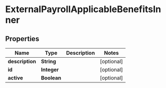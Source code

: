 

# ExternalPayrollApplicableBenefitsInner


## Properties

| Name | Type | Description | Notes |
|------------ | ------------- | ------------- | -------------|
|**description** | **String** |  |  [optional] |
|**id** | **Integer** |  |  [optional] |
|**active** | **Boolean** |  |  [optional] |



